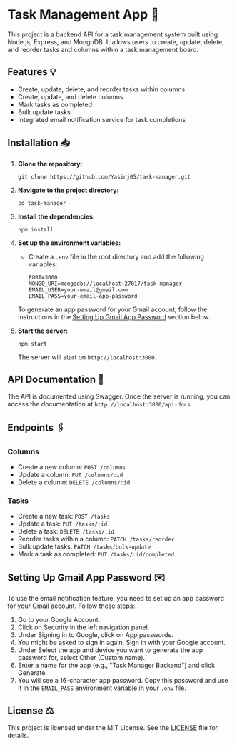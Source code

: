 # Task Management App 📝

This project is a backend API for a task management system built using Node.js, Express, and MongoDB. It allows users to create, update, delete, and reorder tasks and columns within a task management board.

## Features 💡

- Create, update, delete, and reorder tasks within columns
- Create, update, and delete columns
- Mark tasks as completed
- Bulk update tasks
- Integrated email notification service for task completions

## Installation 📥

1. **Clone the repository:**

   ```
   git clone https://github.com/Yasinj05/task-manager.git
   ```

2. **Navigate to the project directory:**

   ```
   cd task-manager
   ```

3. **Install the dependencies:**

   ```
   npm install
   ```

4. **Set up the environment variables:**

   - Create a `.env` file in the root directory and add the following variables:

     ```
     PORT=3000
     MONGO_URI=mongodb://localhost:27017/task-manager
     EMAIL_USER=your-email@gmail.com
     EMAIL_PASS=your-email-app-password
     ```

   To generate an app password for your Gmail account, follow the instructions in the [Setting Up Gmail App Password](#setting-up-gmail-app-password) section below.

5. **Start the server:**

   ```
   npm start
   ```

   The server will start on `http://localhost:3000`.

## API Documentation 🧪

The API is documented using Swagger. Once the server is running, you can access the documentation at `http://localhost:3000/api-docs`.

## Endpoints 🖇️

### Columns

- Create a new column: `POST /columns`
- Update a column: `PUT /columns/:id`
- Delete a column: `DELETE /columns/:id`

### Tasks

- Create a new task: `POST /tasks`
- Update a task: `PUT /tasks/:id`
- Delete a task: `DELETE /tasks/:id`
- Reorder tasks within a column: `PATCH /tasks/reorder`
- Bulk update tasks: `PATCH /tasks/bulk-update`
- Mark a task as completed: `PUT /tasks/:id/completed`

## Setting Up Gmail App Password ✉️

To use the email notification feature, you need to set up an app password for your Gmail account. Follow these steps:

1. Go to your Google Account.
2. Click on Security in the left navigation panel.
3. Under Signing in to Google, click on App passwords.
4. You might be asked to sign in again. Sign in with your Google account.
5. Under Select the app and device you want to generate the app password for, select Other (Custom name).
6. Enter a name for the app (e.g., "Task Manager Backend") and click Generate.
7. You will see a 16-character app password. Copy this password and use it in the `EMAIL_PASS` environment variable in your `.env` file.

## License ⚖️

This project is licensed under the MIT License. See the [LICENSE](LICENSE) file for details.
